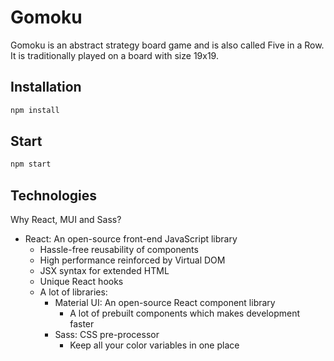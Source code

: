 # Gomoku

Gomoku is an abstract strategy board game and is also called Five in a Row. It is traditionally played on a board with size 19x19.

## Installation

```bash
npm install
```

## Start

```bash
npm start
```

## Technologies

Why React, MUI and Sass?

- React: An open-source front-end JavaScript library
  - Hassle-free reusability of components
  - High performance reinforced by Virtual DOM
  - JSX syntax for extended HTML
  - Unique React hooks
  - A lot of libraries:
    - Material UI: An open-source React component library
      - A lot of prebuilt components which makes development faster
    - Sass: CSS pre-processor
      - Keep all your color variables in one place
